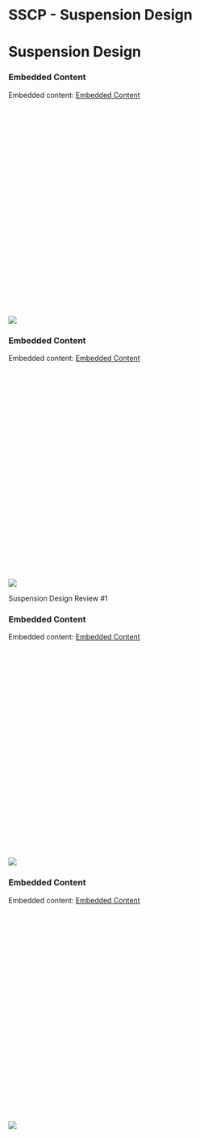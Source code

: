 # SSCP - Suspension Design

# Suspension Design

[](https://docs.google.com/spreadsheets/d/1Zp8zMhIgZFCE8FdHclceK01hBbmwLpBkDris7GeLFFo/edit)

### Embedded Content

Embedded content: [Embedded Content]()

<iframe width="100%" height="400" src="" frameborder="0"></iframe>

![](../../../../assets/sheets_32dp.png)

[](https://docs.google.com/presentation/d/1ulX4mgT1kgH6tzq1BuBVa6u85nMEEaarqCDRLPyswVs/present)

### Embedded Content

Embedded content: [Embedded Content]()

<iframe width="100%" height="400" src="" frameborder="0"></iframe>

![](../../../../assets/slides_32dp.png)

Suspension Design Review #1

[](https://docs.google.com/presentation/d/1DLHN1GrXiHdQARd_INBniY3TBW7KYRdiOu1whlJegYI/present)

### Embedded Content

Embedded content: [Embedded Content]()

<iframe width="100%" height="400" src="" frameborder="0"></iframe>

![](../../../../assets/slides_32dp.png)

[](https://docs.google.com/document/d/1VMEyJKnu1cHdJK0GEh5puAfbeDo-9hmxD36hkFCUbdE/edit)

### Embedded Content

Embedded content: [Embedded Content]()

<iframe width="100%" height="400" src="" frameborder="0"></iframe>

![](../../../../assets/docs_32dp.png)

